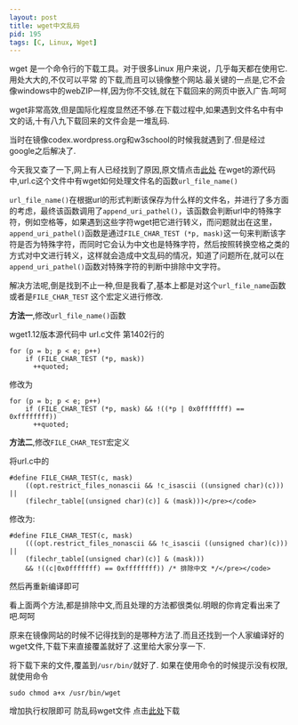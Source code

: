 ```yaml
---
layout: post
title: wget中文乱码
pid: 195
tags: [C, Linux, Wget]
---
```

wget 是一个命令行的下载工具。对于很多Linux 用户来说，几乎每天都在使用它.用处大大的,不仅可以平常 的下载,而且可以镜像整个网站.最关键的一点是,它不会像windows中的webZIP一样,因为你不交钱,就在下载回来的网页中嵌入广告.呵呵

wget非常高效,但是国际化程度显然还不够.在下载过程中,如果遇到文件名中有中文的话,十有八九下载回来的文件会是一堆乱码.

当时在镜像codex.wordpress.org和w3school的时候我就遇到了.但是经过google之后解决了.

今天我又查了一下,网上有人已经找到了原因,原文情点击[此处](http://cocobear.info/blog/2008/04/19/wget-chinese-encode/)
在wget的源代码中,url.c这个文件中有wget如何处理文件名的函数`url_file_name()`

`url_file_name()`在根据url的形式判断该保存为什么样的文件名，并进行了多方面的考虑，最终该函数调用了`append_uri_pathel()`，该函数会判断url中的特殊字符，例如空格等，如果遇到这些字符wget把它进行转义，而问题就出在这里，`append_uri_pathel()`函数是通过`FILE_CHAR_TEST (*p, mask)`这一句来判断该字符是否为特殊字符，而同时它会认为中文也是特殊字符，然后按照转换空格之类的方式对中文进行转义，这样就会造成中文乱码的情况，知道了问题所在,就可以在`append_uri_pathel()`函数对特殊字符的判断中排除中文字符。

解决方法呢,倒是找到不止一种,但是我看了,基本上都是对这个`url_file_name`函数或者是`FILE_CHAR_TEST` 这个宏定义进行修改.

**方法一**,修改`url_file_name()`函数

wget1.12版本源代码中 url.c文件 第1402行的

    for (p = b; p < e; p++)
        if (FILE_CHAR_TEST (*p, mask))
          ++quoted;
修改为

    for (p = b; p < e; p++)
        if (FILE_CHAR_TEST (*p, mask) && !((*p | 0x0fffffff) == 0xffffffff))
          ++quoted;
**方法二**,修改`FILE_CHAR_TEST`宏定义

将url.c中的

    #define FILE_CHAR_TEST(c, mask)
        ((opt.restrict_files_nonascii && !c_isascii ((unsigned char)(c))) ||
        (filechr_table[(unsigned char)(c)] & (mask)))</pre></code>
修改为:

    #define FILE_CHAR_TEST(c, mask)
        (((opt.restrict_files_nonascii && !c_isascii ((unsigned char)(c))) ||
        (filechr_table[(unsigned char)(c)] & (mask)))
        && !((c|0x0fffffff) == 0xffffffff)) /* 排除中文 */</pre></code>
然后再重新编译即可

看上面两个方法,都是排除中文,而且处理的方法都很类似.明眼的你肯定看出来了吧.呵呵

原来在镜像网站的时候不记得找到的是哪种方法了.而且还找到一个人家编译好的wget文件,下载下来直接覆盖就好了.这里给大家分享一下.

将下载下来的文件,覆盖到`/usr/bin/`就好了.
如果在使用命令的时候提示没有权限,就使用命令

    sudo chmod a+x /usr/bin/wget
增加执行权限即可
防乱码wget文件 点击[此处](http://u.115.com/file/clobyk52)下载
